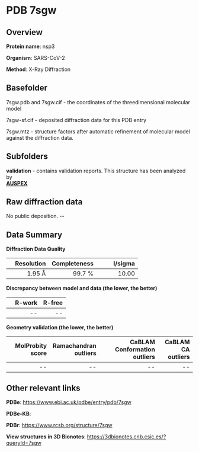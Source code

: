 # PDB 7sgw

## Overview

**Protein name**: nsp3

**Organism**: SARS-CoV-2

**Method**: X-Ray Diffraction



## Basefolder

7sgw.pdb and 7sgw.cif - the coordinates of the threedimensional molecular model

7sgw-sf.cif - deposited diffraction data for this PDB entry

7sgw.mtz - structure factors after automatic refinement of molecular model against the diffraction data.

## Subfolders





**validation** - contains validation reports. This structure has been analyzed by <br>[**AUSPEX**](https://github.com/thorn-lab/coronavirus_structural_task_force/tree/master/pdb/nsp3/SARS-CoV-2/7sgw/validation/auspex)      



## Raw diffraction data

No public deposition. --<br> 

## Data Summary
**Diffraction Data Quality**

|   | Resolution | Completeness| I/sigma |
|---|-------------:|----------------:|--------------:|
|   |1.95 Å|99.7  %|<img width=50/>10.00|

**Discrepancy between model and data (the lower, the better)**

|   | **R-work**| **R-free**   
|---|-------------:|----------------:|           
||--|--|

**Geometry validation (the lower, the better)**

|   |**MolProbity<br>score**| **Ramachandran<br>outliers** | **CaBLAM<br>Conformation outliers** | **CaBLAM<br>CA outliers** |
|---|-------------:|----------------:|----------------:|----------------:|
||--|--|--|--|

 

 



## Other relevant links 
**PDBe**:  https://www.ebi.ac.uk/pdbe/entry/pdb/7sgw

**PDBe-KB**:  
 
**PDBr**: https://www.rcsb.org/structure/7sgw 

**View structures in 3D Bionotes**: https://3dbionotes.cnb.csic.es/?queryId=7sgw

